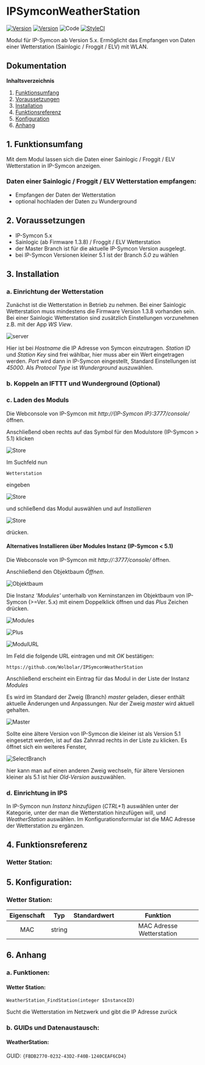 # IPSymconWeatherStation
[![Version](https://img.shields.io/badge/Symcon-PHPModul-red.svg)](https://www.symcon.de/service/dokumentation/entwicklerbereich/sdk-tools/sdk-php/)
[![Version](https://img.shields.io/badge/Symcon%20Version-5.0%20%3E-green.svg)](https://www.symcon.de/forum/threads/38222-IP-Symcon-5-0-verf%C3%BCgbar)
![Code](https://img.shields.io/badge/Code-PHP-blue.svg)
[![StyleCI](https://github.styleci.io/repos/131770486/shield?branch=master)](https://github.styleci.io/repos/131770486)

Modul für IP-Symcon ab Version 5.x. Ermöglicht das Empfangen von Daten einer Wetterstation (Sainlogic / Froggit / ELV) mit WLAN.

## Dokumentation

**Inhaltsverzeichnis**

1. [Funktionsumfang](#1-funktionsumfang)  
2. [Voraussetzungen](#2-voraussetzungen)  
3. [Installation](#3-installation)  
4. [Funktionsreferenz](#4-funktionsreferenz)
5. [Konfiguration](#5-konfiguartion)  
6. [Anhang](#6-anhang)  

## 1. Funktionsumfang

Mit dem Modul lassen sich die Daten einer Sainlogic / Froggit / ELV Wetterstation in IP-Symcon anzeigen.  

### Daten einer Sainlogic / Froggit / ELV Wetterstation empfangen:  

 - Empfangen der Daten der Wetterstation 
 - optional hochladen der Daten zu Wunderground
  

## 2. Voraussetzungen

 - IP-Symcon 5.x
 - Sainlogic (ab Firmware 1.3.8) / Froggit / ELV Wetterstation
 - der Master Branch ist für die aktuelle IP-Symcon Version ausgelegt.
 - bei IP-Symcon Versionen kleiner 5.1 ist der Branch _5.0_ zu wählen

## 3. Installation

### a. Einrichtung der Wetterstation

Zunächst ist die Wetterstation in Betrieb zu nehmen. 
Bei einer Sainlogic Wetterstation muss mindestens die Firmware Version 1.3.8 vorhanden sein. Bei einer Sainlogic Wetterstation sind zusätzlich Einstellungen vorzunehmen z.B. mit der App _WS View_.

![server](img/custom_server.png?raw=true "server")

Hier ist bei _Hostname_ die IP Adresse von Symcon einzutragen.
_Station ID_ und _Station Key_ sind frei wählbar, hier muss aber ein Wert eingetragen werden. _Port_ wird dann in IP-Symcon eingestellt, Standard Einstellungen ist _45000_.
Als _Protocol Type_ ist _Wunderground_ auszuwählen. 


### b. Koppeln an IFTTT und Wunderground (Optional)

### c. Laden des Moduls

Die Webconsole von IP-Symcon mit _http://{IP-Symcon IP}:3777/console/_ öffnen. 


Anschließend oben rechts auf das Symbol für den Modulstore (IP-Symcon > 5.1) klicken

![Store](img/store_icon.png?raw=true "open store")

Im Suchfeld nun

```
Wetterstation
```  

eingeben

![Store](img/module_store_search.png?raw=true "module search")

und schließend das Modul auswählen und auf _Installieren_

![Store](img/install.png?raw=true "install")

drücken.


#### Alternatives Installieren über Modules Instanz (IP-Symcon < 5.1)

Die Webconsole von IP-Symcon mit _http://<IP-Symcon IP>:3777/console/_ öffnen. 

Anschließend den Objektbaum _Öffnen_.

![Objektbaum](img/objektbaum.png?raw=true "Objektbaum")	

Die Instanz _'Modules'_ unterhalb von Kerninstanzen im Objektbaum von IP-Symcon (>=Ver. 5.x) mit einem Doppelklick öffnen und das  _Plus_ Zeichen drücken.

![Modules](img/Modules.png?raw=true "Modules")	

![Plus](img/plus.png?raw=true "Plus")	

![ModulURL](img/add_module.png?raw=true "Add Module")
 
Im Feld die folgende URL eintragen und mit _OK_ bestätigen:

```
https://github.com/Wolbolar/IPSymconWeatherStation
```  
	        
Anschließend erscheint ein Eintrag für das Modul in der Liste der Instanz _Modules_    

Es wird im Standard der Zweig (Branch) _master_ geladen, dieser enthält aktuelle Änderungen und Anpassungen.
Nur der Zweig _master_ wird aktuell gehalten.

![Master](img/master.png?raw=true "master") 

Sollte eine ältere Version von IP-Symcon die kleiner ist als Version 5.1 eingesetzt werden, ist auf das Zahnrad rechts in der Liste zu klicken.
Es öffnet sich ein weiteres Fenster,

![SelectBranch](img/select_branch.png?raw=true "select branch") 

hier kann man auf einen anderen Zweig wechseln, für ältere Versionen kleiner als 5.1 ist hier
_Old-Version_ auszuwählen. 

### d. Einrichtung in IPS

In IP-Symcon nun _Instanz hinzufügen_ (_CTRL+1_) auswählen unter der Kategorie, unter der man die Wetterstation hinzufügen will, und _WeatherStation_ auswählen.
Im Konfigurationsformular ist die MAC Adresse der Wetterstation zu ergänzen.

## 4. Funktionsreferenz

### Wetter Station:
	


## 5. Konfiguration:

### Wetter Station:

| Eigenschaft | Typ     | Standardwert | Funktion                                  |
| :---------: | :-----: | :----------: | :---------------------------------------: |
| MAC         | string  |              | MAC Adresse Wetterstation                 |


## 6. Anhang

###  a. Funktionen:

#### Wetter Station:

`WeatherStation_FindStation(integer $InstanceID)`

Sucht die Wetterstation im Netzwerk und gibt die IP Adresse zurück


###  b. GUIDs und Datenaustausch:

#### WeatherStation:

GUID: `{FBDB2770-0232-43D2-F40B-1240CEAF6CD4}` 
